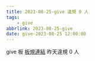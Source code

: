 ```yaml
---
title: 2023-08-25-give 違規 0 人
tags:
    - give
abbrlink: 2023-08-25-give
date: give-2023-08-25 12:00:00
---
```

give 板 [板規連結](https://www.ptt.cc/bbs/give/M.1612495900.A.C32.html)
昨天違規 0 人
